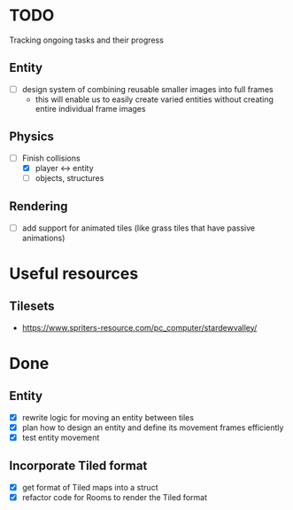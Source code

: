 # TODO

Tracking ongoing tasks and their progress

## Entity

- [ ] design system of combining reusable smaller images into full frames
  - this will enable us to easily create varied entities without creating entire individual frame images

## Physics

- [ ] Finish collisions
  - [x] player <-> entity
  - [ ] objects, structures

## Rendering

- [ ] add support for animated tiles (like grass tiles that have passive animations)

# Useful resources

## Tilesets

- https://www.spriters-resource.com/pc_computer/stardewvalley/

# Done

## Entity

- [x] rewrite logic for moving an entity between tiles
- [x] plan how to design an entity and define its movement frames efficiently
- [x] test entity movement

## Incorporate Tiled format

- [x] get format of Tiled maps into a struct
- [x] refactor code for Rooms to render the Tiled format
